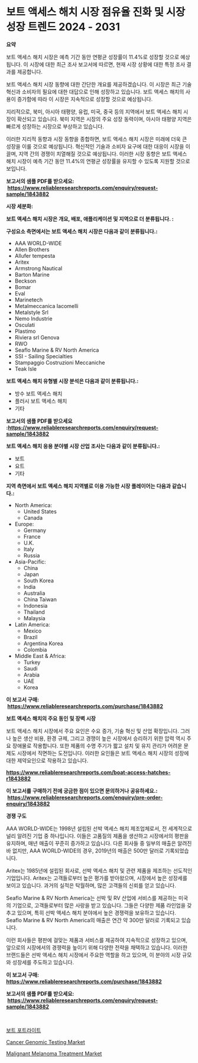 <p><h1>보트 액세스 해치 시장 점유율 진화 및 시장 성장 트렌드 2024 - 2031</h1></p><p><strong>요약</strong></p>
<p><p>보트 액세스 해치 시장은 예측 기간 동안 연평균 성장률이 11.4%로 성장할 것으로 예상됩니다. 이 시장에 대한 최근 조사 보고서에 따르면, 현재 시장 상황에 대한 특정 조사 결과를 제공합니다. </p><p>보트 액세스 해치 시장 동향에 대한 간단한 개요를 제공하겠습니다. 이 시장은 최근 기술 혁신과 소비자의 필요에 대한 대답으로 인해 성장하고 있습니다. 보트 액세스 해치의 사용이 증가함에 따라 이 시장은 지속적으로 성장할 것으로 예상됩니다.</p><p>지리적으로, 북미, 아시아 태평양, 유럽, 미국, 중국 등의 지역에서 보트 액세스 해치 시장이 확산되고 있습니다. 북미 지역은 시장의 주요 성장 동력이며, 아시아 태평양 지역은 빠르게 성장하는 시장으로 부상하고 있습니다.</p><p>이러한 지리적 동향과 시장 동향을 종합하면, 보트 액세스 해치 시장은 미래에 더욱 큰 성장을 이룰 것으로 예상됩니다. 혁신적인 기술과 소비자 요구에 대한 대응이 시장을 이끌며, 지역 간의 경쟁이 치열해질 것으로 예상됩니다. 이러한 시장 동향은 보트 액세스 해치 시장이 예측 기간 동안 11.4%의 연평균 성장률을 유지할 수 있도록 지원할 것으로 보입니다.</p></p>
<p><strong>보고서의 샘플 PDF를 받으세요: &nbsp;<a href="https://www.reliableresearchreports.com/enquiry/request-sample/1843882">https://www.reliableresearchreports.com/enquiry/request-sample/1843882</a></strong></p>
<p><strong>시장 세분화:</strong></p>
<p><strong> 보트 액세스 해치 시장은 개요, 배포, 애플리케이션 및 지역으로 더 분류됩니다. :</strong></p>
<p><strong>구성요소 측면에서는 보트 액세스 해치 시장은 다음과 같이 분류됩니다.:</strong></p>
<p><ul><li>AAA WORLD-WIDE</li><li>Allen Brothers</li><li>Allufer tempesta</li><li>Aritex</li><li>Armstrong Nautical</li><li>Barton Marine</li><li>Beckson</li><li>Bomar</li><li>Eval</li><li>Marinetech</li><li>Metalmeccanica Iacomelli</li><li>Metalstyle Srl</li><li>Nemo Industrie</li><li>Osculati</li><li>Plastimo</li><li>Riviera srl Genova</li><li>RWO</li><li>Seaflo Marine & RV North America</li><li>SSI - Sailing Specialties</li><li>Stampaggio Costruzioni Meccaniche</li><li>Teak Isle</li></ul></p>
<p><strong> 보트 액세스 해치 유형별 시장 분석은 다음과 같이 분류됩니다.:</strong></p>
<p><ul><li>방수 보트 액세스 해치</li><li>플러시 보트 액세스 해치</li><li>기타</li></ul></p>
<p><strong>보고서의 샘플 PDF를 받으세요 :<a href="https://www.reliableresearchreports.com/enquiry/request-sample/1843882">https://www.reliableresearchreports.com/enquiry/request-sample/1843882</a></strong></p>
<p><strong> 보트 액세스 해치 응용 분야별 시장 산업 조사는 다음과 같이 분류됩니다.:</strong></p>
<p><ul><li>보트</li><li>요트</li><li>기타</li></ul></p>
<p><strong>지역 측면에서 보트 액세스 해치 지역별로 이용 가능한 시장 플레이어는 다음과 같습니다.:</strong></p>
<p><ul>
    <li>
        North America:
        <ul>
            <li>United States</li>
            <li>Canada</li>
        </ul>
    </li>
    <li>
        Europe:
        <ul>
            <li>Germany</li>
            <li>France</li>
            <li>U.K.</li>
            <li>Italy</li>
            <li>Russia</li>
        </ul>
    </li>
    <li>
        Asia-Pacific:
        <ul>
            <li>China</li>
            <li>Japan</li>
            <li>South Korea</li>
            <li>India</li>
            <li>Australia</li>
            <li>China Taiwan</li>
            <li>Indonesia</li>
            <li>Thailand</li>
            <li>Malaysia</li>
        </ul>
    </li>
    <li>
        Latin America:
        <ul>
            <li>Mexico</li>
            <li>Brazil</li>
            <li>Argentina Korea</li>
            <li>Colombia</li>
        </ul>
    </li>
    <li>
        Middle East & Africa:
        <ul>
            <li>Turkey</li>
            <li>Saudi</li>
            <li>Arabia</li>
            <li>UAE</li>
            <li>Korea</li>
        </ul>
    </li>
    </ul></p>
<p><strong>이 보고서 구매: &nbsp;<a href="https://www.reliableresearchreports.com/purchase/1843882">https://www.reliableresearchreports.com/purchase/1843882</a></strong></p>
<p><strong>보트 액세스 해치의 주요 동인 및 장벽 시장</strong></p>
<p><p>보트 액세스 해치 시장에서 주요 요인은 수요 증가, 기술 혁신 및 산업 확장입니다. 그러나 높은 생산 비용, 환경 규제, 그리고 경쟁이 높은 시장에서 승리하기 위한 압력 역시 주요 장애물로 작용합니다. 또한 제품의 수명 주기가 짧고 설치 및 유지 관리가 어려운 문제도 시장에서 직면하는 도전입니다. 이러한 요인들은 보트 액세스 해치 시장의 성장에 대한 제약요인으로 작용하고 있습니다.</p></p>
<p><strong><a href="https://www.reliableresearchreports.com/boat-access-hatches-r1843882">https://www.reliableresearchreports.com/boat-access-hatches-r1843882</a></strong></p>
<p><strong>이 보고서를 구매하기 전에 궁금한 점이 있으면 문의하거나 공유하세요.: &nbsp;<a href="https://www.reliableresearchreports.com/enquiry/pre-order-enquiry/1843882">https://www.reliableresearchreports.com/enquiry/pre-order-enquiry/1843882</a></strong></p>
<p><strong>경쟁 구도</strong></p>
<p><p>AAA WORLD-WIDE는 1998년 설립된 선박 액세스 해치 제조업체로서, 전 세계적으로 널리 알려진 기업 중 하나입니다. 이들은 고품질의 제품을 생산하고 시장에서의 평판을 유지하며, 매년 매출이 꾸준히 증가하고 있습니다. 다른 회사들 중 일부의 매출은 알려진 바 없지만, AAA WORLD-WIDE의 경우, 2019년의 매출은 500만 달러로 기록되었습니다.</p><p>Aritex는 1985년에 설립된 회사로, 선박 액세스 해치 및 관련 제품을 제조하는 선도적인 기업입니다. Aritex는 고객들로부터 높은 평가를 받아왔으며, 시장에서 높은 성장세를 보이고 있습니다. 과거의 실적은 탁월하며, 많은 고객들의 신뢰를 얻고 있습니다. </p><p>Seaflo Marine & RV North America는 선박 및 RV 산업에 서비스를 제공하는 미국의 기업으로, 고객들로부터 많은 사랑을 받고 있습니다. 그들은 다양한 제품 라인업을 갖추고 있으며, 특히 선박 액세스 해치 분야에서 높은 경쟁력을 보유하고 있습니다. Seaflo Marine & RV North America의 매출은 연간 약 300만 달러로 기록되고 있습니다.</p><p>이런 회사들은 평판에 걸맞는 제품과 서비스를 제공하여 지속적으로 성장하고 있으며, 앞으로의 시장에서의 경쟁력을 높이기 위해 다양한 전략을 채택하고 있습니다.  이러한 브랜드들은 선박 액세스 해치 시장에서 주요한 역할을 하고 있으며, 이 분야의 시장 규모와 성장세를 주도하고 있습니다.</p></p>
<p><strong>이 보고서 구매: &nbsp; <a href="https://www.reliableresearchreports.com/purchase/1843882">https://www.reliableresearchreports.com/purchase/1843882</a></strong></p>
<p><strong>보고서의 샘플 PDF를 받으세요: &nbsp;<a href="https://www.reliableresearchreports.com/enquiry/request-sample/1843882">https://www.reliableresearchreports.com/enquiry/request-sample/1843882</a></strong><strong></strong></p>
<p>&nbsp;</p>
<p><p><a href="https://github.com/GabrielBlanda5656/Market-Research-Report-List-1/blob/main/155092722595.md">보트 포트라이트</a></p><p><a href="https://github.com/lubmix/Market-Research-Report-List-2/blob/main/cancer-genomic-testing-market.md">Cancer Genomic Testing Market</a></p><p><a href="https://github.com/Hazelklievgspy6vdcsmu106w/Market-Research-Report-List-2/blob/main/malignant-melanoma-treatment-market.md">Malignant Melanoma Treatment Market</a></p></p>